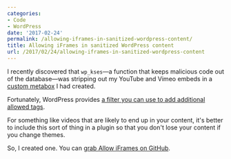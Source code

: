 ```yaml
---
categories:
- Code
- WordPress
date: '2017-02-24'
permalink: /allowing-iframes-in-sanitized-wordpress-content/
title: Allowing iFrames in sanitized WordPress content
url: /2017/02/24/allowing-iframes-in-sanitized-wordpress-content
---
```


I recently discovered that `wp_kses`&mdash;a function that keeps malicious code out of the database&mdash;was stripping out my YouTube and Vimeo embeds in a [custom metabox](https://gomakethings.com/how-to-add-custom-fields-to-posts-and-pages-in-wordpress/) I had created.

Fortunately, WordPress provides [a filter you can use to add additional allowed tags](https://codex.wordpress.org/Function_Reference/wp_kses_allowed_html).

For something like videos that are likely to end up in your content, it's better to include this sort of thing in a plugin so that you don't lose your content if you change themes.

So, I created one. You can [grab Allow iFrames on GitHub](https://github.com/cferdinandi/gmt-allow-iframes).